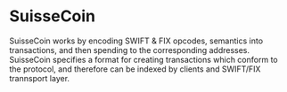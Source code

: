 SuisseCoin
==========

SuisseCoin works by encoding SWIFT & FIX opcodes, semantics into transactions, and then spending to the corresponding addresses. SuisseCoin specifies a format for creating transactions which conform to the protocol, and therefore can be indexed by clients and SWIFT/FIX trannsport layer.
